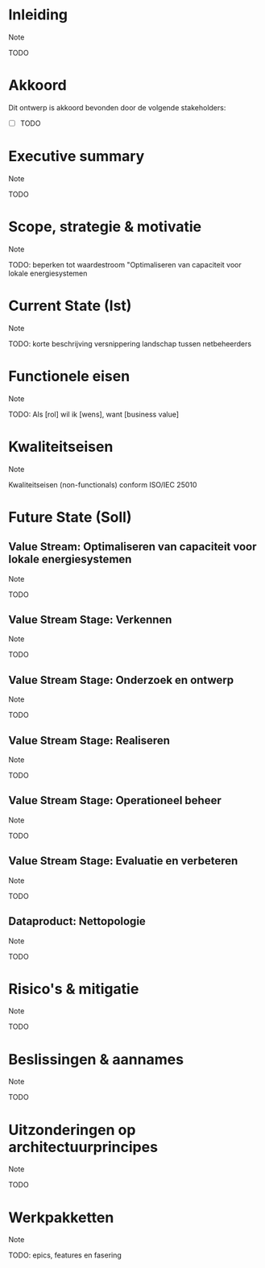 # Inleiding

> [!NOTE]
> TODO

# Akkoord

Dit ontwerp is akkoord bevonden door de volgende stakeholders:

- [ ] TODO

# Executive summary

> [!NOTE]
> TODO

# Scope, strategie & motivatie

> [!NOTE]
> TODO: beperken tot waardestroom "Optimaliseren van capaciteit voor lokale
> energiesystemen

# Current State (Ist)

> [!NOTE]
> TODO: korte beschrijving versnippering landschap tussen netbeheerders

# Functionele eisen

> [!NOTE]
> TODO: Als [rol] wil ik [wens], want [business value]

# Kwaliteitseisen

> [!NOTE]
> Kwaliteitseisen (non-functionals) conform ISO/IEC 25010

# Future State (Soll)

## Value Stream: Optimaliseren van capaciteit voor lokale energiesystemen

> [!NOTE]
> TODO

## Value Stream Stage: Verkennen

> [!NOTE]
> TODO

## Value Stream Stage: Onderzoek en ontwerp

> [!NOTE]
> TODO

## Value Stream Stage: Realiseren

> [!NOTE]
> TODO

## Value Stream Stage: Operationeel beheer

> [!NOTE]
> TODO

## Value Stream Stage: Evaluatie en verbeteren

> [!NOTE]
> TODO

## Dataproduct: Nettopologie

> [!NOTE]
> TODO

# Risico's & mitigatie

> [!NOTE]
> TODO

# Beslissingen & aannames

> [!NOTE]
> TODO

# Uitzonderingen op architectuurprincipes

> [!NOTE]
> TODO

# Werkpakketten

> [!NOTE]
> TODO: epics, features en fasering
